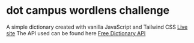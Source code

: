 # dot campus wordlens challenge
A simple dictionary created with vanilla JavaScript and Tailwind CSS
[Live site](https://wordlens.iamstarcode.com/)
The API used can be found here [Free Dictionary API](https://dictionaryapi.dev/)

